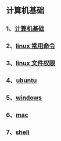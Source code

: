 ## 计算机基础

### 1、[计算机基础](./计算机基础)

### 2、[linux 常用命令](./linux常用命令)

### 3、[linux 文件权限](./linux文件权限)

### 4、[ubuntu](./ubuntu)

### 5、[windows](./windows)

### 6、[mac](./mac)

### 7、[shell](./shell)
